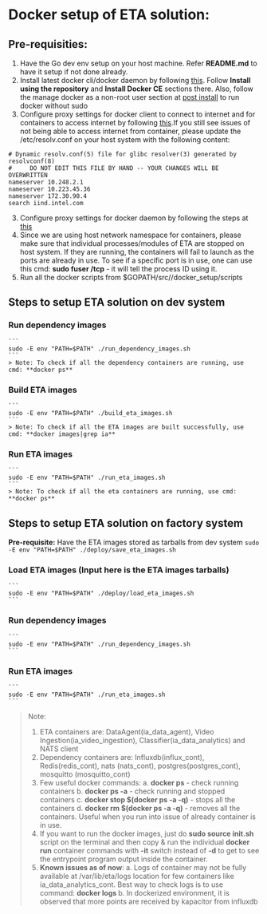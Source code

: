 # Docker setup of ETA solution:

## Pre-requisities:
1. Have the Go dev env setup on your host machine. Refer **README.md** to have it setup if not done already.
1. Install latest docker cli/docker daemon by following [this](https://docs.docker.com/install/linux/docker-ce/ubuntu/#install-docker-ce). Follow **Install using the repository** and **Install Docker CE** sections there. Also, follow the manage docker as a non-root user section at [post install](https://docs.docker.com/install/linux/linux-postinstall/) to run docker without sudo
2. Configure proxy settings for docker client to connect to internet and for containers to access internet by following [this](https://docs.docker.com/network/proxy/).If you still see issues of not being able to access internet from container, please update the /etc/resolv.conf
on your host system with the following content:
```
# Dynamic resolv.conf(5) file for glibc resolver(3) generated by resolvconf(8)
#     DO NOT EDIT THIS FILE BY HAND -- YOUR CHANGES WILL BE OVERWRITTEN
nameserver 10.248.2.1
nameserver 10.223.45.36
nameserver 172.30.90.4
search iind.intel.com
```
3. Configure proxy settings for docker daemon by following the steps at [this](https://docs.docker.com/config/daemon/systemd/#httphttps-proxy)
4. Since we are using host network namespace for containers, please make sure that individual processes/modules of ETA are stopped on host system. If they are running, the containers will fail to launch as the ports are already in use. To see if a specific port is in use, one can use this cmd:
**sudo fuser <port>/tcp** - it will tell the process ID using it.
5. Run all the docker scripts from $GOPATH/src/<youriapocrepofolder>/docker_setup/scripts

## Steps to setup ETA solution on dev system

### Run dependency images
    ```
    sudo -E env "PATH=$PATH" ./run_dependency_images.sh
    ```
    > Note: To check if all the dependency containers are running, use cmd: **docker ps** 
### Build ETA images
    ```
    sudo -E env "PATH=$PATH" ./build_eta_images.sh
    ```
    > Note: To check if all the ETA images are built successfully, use cmd: **docker images|grep ia** 
### Run ETA images
    ```
    sudo -E env "PATH=$PATH" ./run_eta_images.sh
    ```
    > Note: To check if all the eta containers are running, use cmd: **docker ps** 
## Steps to setup ETA solution on factory system

**Pre-requisite:**
    Have the ETA images stored as tarballs from dev system
    ```
    sudo -E env "PATH=$PATH" ./deploy/save_eta_images.sh
    ```
### Load ETA images (Input here is the ETA images tarballs)
    ```
    sudo -E env "PATH=$PATH" ./deploy/load_eta_images.sh
    ```
### Run dependency images
    ```
    sudo -E env "PATH=$PATH" ./run_dependency_images.sh
    ```
### Run ETA images
    ```
    sudo -E env "PATH=$PATH" ./run_eta_images.sh
    ```

> Note:
> 1. ETA containers are: DataAgent(ia_data_agent), Video Ingestion(ia_video_ingestion), Classifier(ia_data_analytics) and NATS client
> 2. Dependency containers are: Influxdb(influx_cont), Redis(redis_cont), nats (nats_cont), postgres(postgres_cont), mosquitto (mosquitto_cont)
> 3. Few useful docker commands:
>   a. **docker ps** - check running containers
>   b. **docker ps -a** - check running and stopped containers
>   c. **docker stop $(docker ps -a -q)** - stops all the containers
>   d. **docker rm $(docker ps -a -q)** - removes all the containers. Useful when you run into issue of already container is in use.
> 4. If you want to run the docker images, just do **sudo source init.sh** script on the terminal and then copy & run the individual **docker run** container commands with **-it** switch instead of **-d** to get to see the entrypoint program output inside the container.
> 4. **Known issues as of now**: 
>    a. Logs of container may not be fully available at /var/lib/eta/logs location for few containers like ia_data_analytics_cont.
>       Best way to check logs is to use command: **docker logs <contname>**
>    b. In dockerized environment, it is observed that more points are received by kapacitor from influxdb